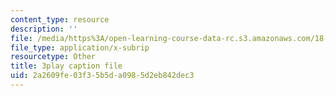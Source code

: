```yaml
---
content_type: resource
description: ''
file: /media/https%3A/open-learning-course-data-rc.s3.amazonaws.com/18-03sc-differential-equations-fall-2011/2a2609fe03f35b5da0985d2eb842dec3_LbKKzMag5Rc.vtt
file_type: application/x-subrip
resourcetype: Other
title: 3play caption file
uid: 2a2609fe-03f3-5b5d-a098-5d2eb842dec3
---
```

